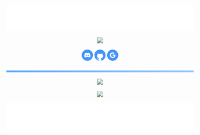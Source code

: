 <p align='center'><img src="resources/top.svg"></p>

<p align='center'><img src="https://readme-typing-svg.demolab.com?font=Fira+Code&size=24&pause=1000&color=4493F8&center=true&random=false&width=435&height=35&lines=Welcome+to+my+profile;My+name+is+ByteCorum"></p>

<p align='center'>
<a href="https://discordapp.com/users/798503509522645012/"><img src="resources/discord.svg" width="30" height="30" fill="#4493F8"></a>
<a href="https://github.com/ByteCorum"><img src="resources/github.svg" width="30" height="30" fill="#4493F8"></a>
<a href="https://bytecorum.github.io/"><img src="resources/google.svg" width="30" height="30" fill="#4493F8"></a>
</a>
</p>

<p align='center'><img src="resources/line.svg" width="750" ></p>

<p align='center'><img src="https://github-widgetbox.vercel.app/api/profile?username=bytecorum&data=followers,repositories,stars,commits&theme=nautilus" width="800"></p>

<p align='center'><img src="https://github-widgetbox.vercel.app/api/skills?languages=cpp,csharp,c,python,js,html,css,bash,json,mysql,powershell,lua,markdown&theme=nautilus" width="800"></p>

<p align='center'><img src="resources/bottom.svg"></p>

<!--<p align='center'><img src="https://myreadme.vercel.app/api/embed/ByteCorum?panels=userstatistics,toprepositories,toplanguages,commitgraph" width="800"></p>-->
